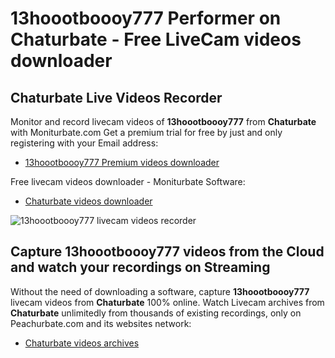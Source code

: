 # 13hoootboooy777 Performer on Chaturbate - Free LiveCam videos downloader

## Chaturbate Live Videos Recorder

Monitor and record livecam videos of **13hoootboooy777** from **Chaturbate** with Moniturbate.com
Get a premium trial for free by just and only registering with your Email address:
* [13hoootboooy777 Premium videos downloader](https://moniturbate.com/request-demo-licence-key.html)

Free livecam videos downloader - Moniturbate Software:
* [Chaturbate videos downloader](https://moniturbate.com/moniturbate-download-software.html)

![13hoootboooy777 livecam videos recorder](https://peachurnet.com/templates/moniturbate-software.png)


## Capture 13hoootboooy777 videos from the Cloud and watch your recordings on Streaming

Without the need of downloading a software, capture **13hoootboooy777** livecam videos from **Chaturbate** 100% online.
Watch Livecam archives from **Chaturbate** unlimitedly from thousands of existing recordings, only on Peachurbate.com and its websites network:
* [Chaturbate videos archives](https://peachurnet.com/)